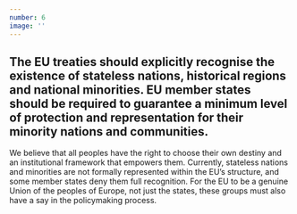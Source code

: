 ```yaml
---
number: 6
image: ''
---
```


## The EU treaties should explicitly recognise the __existence of stateless nations__, historical regions and national minorities. EU member states should be required to guarantee a minimum level of __protection and representation__ for their minority nations and communities.

We believe that all peoples have the right to choose their own destiny and an institutional framework that empowers them. Currently, stateless nations and minorities are not formally represented within the EU’s structure, and some member states deny them full recognition. For the EU to be a genuine Union of the peoples of Europe, not just the states, these groups must also have a say in the policymaking process.
